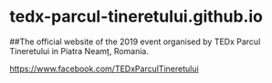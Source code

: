 # tedx-parcul-tineretului.github.io

##The official website of the 2019 event organised by TEDx Parcul Tineretului in Piatra Neamț, Romania.

 https://www.facebook.com/TEDxParculTineretului
